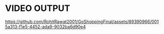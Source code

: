 # VIDEO OUTPUT

https://github.com/RohitRawat2001/GoShoppingFinal/assets/89390966/0015a313-f1e5-4452-ada9-9032ba6d90e4

